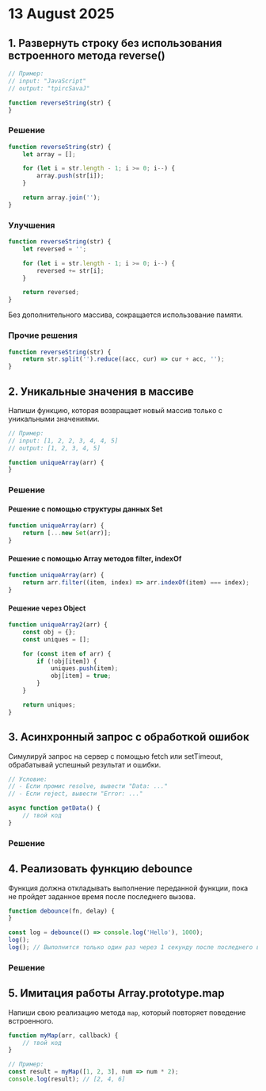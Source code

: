 # 13 August 2025

## 1. Развернуть строку без использования встроенного метода reverse()

```js
// Пример:
// input: "JavaScript"
// output: "tpircSavaJ"

function reverseString(str) {
}
```

### Решение

```js
function reverseString(str) {
    let array = [];

    for (let i = str.length - 1; i >= 0; i--) {
        array.push(str[i]);
    }

    return array.join('');
}
```

### Улучшения

```js
function reverseString(str) {
    let reversed = '';

    for (let i = str.length - 1; i >= 0; i--) {
        reversed += str[i];
    }

    return reversed;
}
```

Без дополнительного массива, сокращается использование памяти.

### Прочие решения

```js
function reverseString(str) {
    return str.split('').reduce((acc, cur) => cur + acc, '');
}
```

## 2. Уникальные значения в массиве

Напиши функцию, которая возвращает новый массив только с уникальными значениями.

```js
// Пример:
// input: [1, 2, 2, 3, 4, 4, 5]
// output: [1, 2, 3, 4, 5]

function uniqueArray(arr) {
}
```

### Решение

#### Решение с помощью структуры данных Set

```js
function uniqueArray(arr) {
    return [...new Set(arr)];
}
```

#### Решение с помощью Array методов filter, indexOf

```js
function uniqueArray(arr) {
    return arr.filter((item, index) => arr.indexOf(item) === index);
}
```

#### Решение через Object

```js
function uniqueArray2(arr) {
    const obj = {};
    const uniques = [];

    for (const item of arr) {
        if (!obj[item]) {
            uniques.push(item);
            obj[item] = true;
        }
    }

    return uniques;
}
```

## 3. Асинхронный запрос с обработкой ошибок

Симулируй запрос на сервер с помощью fetch или setTimeout, обрабатывай успешный результат и ошибки.

```js
// Условие:
// - Если промис resolve, вывести "Data: ..."
// - Если reject, вывести "Error: ..."

async function getData() {
    // твой код
}
```

### Решение

## 4. Реализовать функцию debounce

Функция должна откладывать выполнение переданной функции, пока не пройдет заданное время после последнего вызова.

```js
function debounce(fn, delay) {
}

const log = debounce(() => console.log('Hello'), 1000);
log();
log(); // Выполнится только один раз через 1 секунду после последнего вызова
```

### Решение

## 5. Имитация работы Array.prototype.map

Напиши свою реализацию метода `map`, который повторяет поведение встроенного.

```js
function myMap(arr, callback) {
    // твой код
}

// Пример:
const result = myMap([1, 2, 3], num => num * 2);
console.log(result); // [2, 4, 6]
```